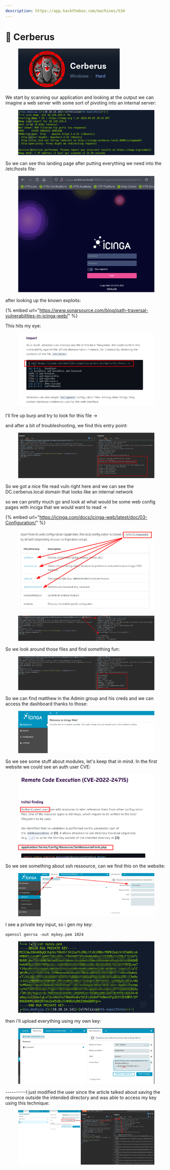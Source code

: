 ```yaml
---
description: https://app.hackthebox.com/machines/534
---
```


# 🐶 Cerberus

<figure><img src="../../../.gitbook/assets/image (947).png" alt=""><figcaption></figcaption></figure>

We start by scanning our application and looking at the output we can imagine a web server with some sort of pivoting into an internal server:

<figure><img src="../../../.gitbook/assets/image (948).png" alt=""><figcaption></figcaption></figure>

So we can see this landing page after putting everything we need into the /etc/hosts file:

<figure><img src="../../../.gitbook/assets/image (949).png" alt=""><figcaption></figcaption></figure>

after looking up the known exploits:

{% embed url="https://www.sonarsource.com/blog/path-traversal-vulnerabilities-in-icinga-web/" %}

This hits my eye:

<figure><img src="../../../.gitbook/assets/image (951).png" alt=""><figcaption></figcaption></figure>

I'll fire up burp and try to look for this file ->

and after a bit of troubleshooting, we find this entry point:

<figure><img src="../../../.gitbook/assets/image (952).png" alt=""><figcaption></figcaption></figure>

So we got a nice file read vuln right here and we can see the DC.cerberus.local domain that looks like an internal network

so we can pretty much go and look at what would be some web config pages with inciga that we would want to read ->

{% embed url="https://icinga.com/docs/icinga-web/latest/doc/03-Configuration/" %}

<figure><img src="../../../.gitbook/assets/image (953).png" alt=""><figcaption></figcaption></figure>

<figure><img src="../../../.gitbook/assets/image (954).png" alt=""><figcaption></figcaption></figure>

So we look around those files and find something fun:

<figure><img src="../../../.gitbook/assets/image (956).png" alt=""><figcaption></figcaption></figure>

So we can find matthew in the Admin group and his creds and we can access the dashboard thanks to those:

&#x20;

<figure><img src="../../../.gitbook/assets/image (957).png" alt=""><figcaption></figcaption></figure>

So we see some stuff about modules, let's keep that in mind. In the first website we could see an auth user CVE:

<figure><img src="../../../.gitbook/assets/image (959).png" alt=""><figcaption></figcaption></figure>

So we see something about ssh ressource, can we find this on the website:

<figure><img src="../../../.gitbook/assets/image (960).png" alt=""><figcaption></figcaption></figure>

I see a private key input, so i gen my key:

```
openssl genrsa -out mykey.pem 1024
```

<figure><img src="../../../.gitbook/assets/image (962).png" alt=""><figcaption></figcaption></figure>

then i'll upload everything using my own key:

<figure><img src="../../../.gitbook/assets/image (961).png" alt=""><figcaption></figcaption></figure>

\----------I just modified the user since the article talked about saving the resource outside the intended directory and was able to access my key using this technique:

<figure><img src="../../../.gitbook/assets/image (963).png" alt=""><figcaption></figcaption></figure>
